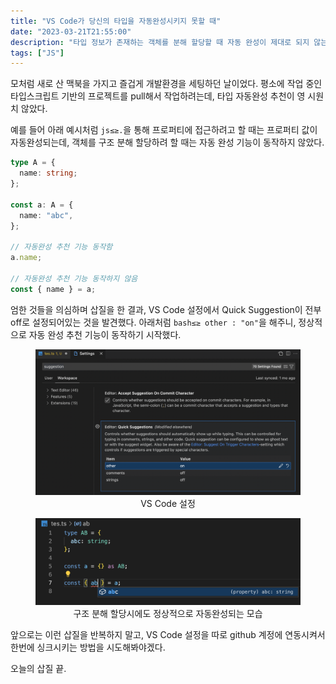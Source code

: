 ```yaml
---
title: "VS Code가 당신의 타입을 자동완성시키지 못할 때"
date: "2023-03-21T21:55:00"
description: "타입 정보가 존재하는 객체를 분해 할당할 때 자동 완성이 제대로 되지 않는다면 Visual Studio Code를 의심해보자"
tags: ["JS"]
---
```


모처럼 새로 산 맥북을 가지고 즐겁게 개발환경을 세팅하던 날이었다.
평소에 작업 중인 타입스크립트 기반의 프로젝트를 pull해서 작업하려는데, 타입 자동완성 추천이 영 시원치 않았다.

예를 들어 아래 예시처럼 `js≤≥.`을 통해 프로퍼티에 접근하려고 할 때는 프로퍼티 값이 자동완성되는데, 객체를 구조 분해 할당하려 할 때는 자동 완성 기능이 동작하지 않았다.

```ts
type A = {
  name: string;
};

const a: A = {
  name: "abc",
};

// 자동완성 추천 기능 동작함
a.name;

// 자동완성 추천 기능 동작하지 않음
const { name } = a;
```

엄한 것들을 의심하며 삽질을 한 결과, VS Code 설정에서 Quick Suggestion이 전부 off로 설정되어있는 것을 발견했다.
아래처럼 `bash≤≥ other : "on"`을 해주니, 정상적으로 자동 완성 추천 기능이 동작하기 시작했다.

<figure>
  <img src="./settings.png" />
  <figcaption align = "center">VS Code 설정</figcaption>
</figure>

<figure>
  <img src="./autosuggest.png" />
  <figcaption align = "center">구조 분해 할당시에도 정상적으로 자동완성되는 모습</figcaption>
</figure>

앞으로는 이런 삽질을 반복하지 말고, VS Code 설정을 따로 github 계정에 연동시켜서 한번에 싱크시키는 방법을 시도해봐야겠다.

오늘의 삽질 끝.
